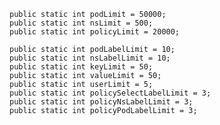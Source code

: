 	public static int podLimit = 50000;
	public static int nsLimit = 500;
	public static int policyLimit = 20000;
	
	public static int podLabelLimit = 10;
	public static int nsLabelLimit = 10;
	public static int keyLimit = 50;
	public static int valueLimit = 50;
	public static int userLimit = 5;
	public static int policySelectLabelLimit = 3;
	public static int policyNsLabelLimit = 3;
	public static int policyPodLabelLimit = 3;